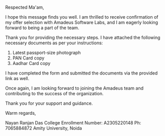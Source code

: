 Respected Ma'am,

I hope this message finds you well. I am thrilled to receive confirmation of my offer selection with Amadeus Software Labs, and I am eagerly looking forward to being a part of the team.

Thank you for providing the necessary steps. I have attached the following necessary documents as per your instructions:
1. Latest passport-size photograph
2. PAN Card copy
3. Aadhar Card copy

I have completed the form and submitted the documents via the provided link as well.

Once again, I am looking forward to joining the Amadeus team and contributing to the success of the organization.

Thank you for your support and guidance.

Warm regards,

Nayan Ranjan Das
College Enrollment Number: A2305220148
Ph: 7065884872
Amity University, Noida